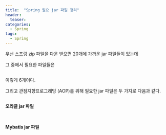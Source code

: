 ```yaml
---
title:  "Spring 필요 jar 파일 정리"
header:
  teaser: 
categories: 
  - Spring
tags:
  - Spring
---
```


 우선 스프링 zip 파일을 다운 받으면 20개에 가까운 jar 파일들이 있는데

 그 중에서 필요한 파일들은

 <img scr="/assets/img/20200723/spring_jar.png">

 이렇게 6개이다.

 그리고 관점지향프로그래밍 (AOP)를 위해 필요한 jar 파일은 두 가지로 다음과 같다.

  <img scr="/assets/img/20200723/aspect.png">

  **오라클 jar 파일**

  <img scr="/assets/img/20200723/spring_jdbc.png">
  <img scr="/assets/img/20200723/spring_ojdbc.png">
  <img scr="/assets/img/20200723/spring_pool.png">
  <img scr="/assets/img/20200723/dbcp.png">

  **Mybatis jar 파일**

 <img scr="/assets/img/20200723/Mybatis.png">

 
  